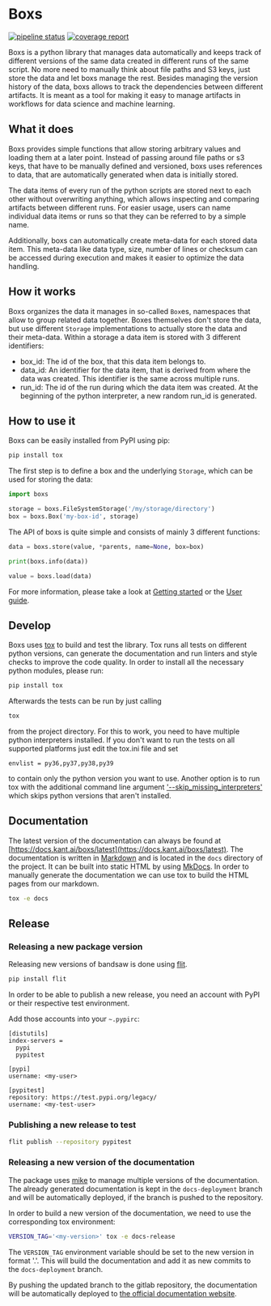 # Boxs

 [![pipeline status](https://gitlab.com/kantai/boxs/badges/mainline/pipeline.svg)](https://gitlab.com/kantai/boxs/-/commits/mainline)
 [![coverage report](https://gitlab.com/kantai/boxs/badges/mainline/coverage.svg)](https://gitlab.com/kantai/boxs/-/commits/mainline)

Boxs is a python library that manages data automatically and keeps track of different
versions of the same data created in different runs of the same script. No more need to manually
think about file paths and S3 keys, just store the data and let boxs manage the rest.
Besides managing the version history of the data, boxs allows to track the dependencies between
different artifacts. It is meant as a tool for making it easy to manage artifacts in workflows
for data science and machine learning.

## What it does

Boxs provides simple functions that allow storing arbitrary values and loading them at
a later point. Instead of passing around file paths or s3 keys, that have to be manually
defined and versioned, boxs uses references to data, that are automatically generated
when data is initially stored.

The data items of every run of the python scripts are stored next to each other without
overwriting anything, which allows inspecting and comparing artifacts between different
runs. For easier usage, users can name individual data items or runs so that they can
be referred to by a simple name.

Additionally, boxs can automatically create meta-data for each stored data item. This
meta-data like data type, size, number of lines or checksum can be accessed during
execution and makes it easier to optimize the data handling.

## How it works

Boxs organizes the data it manages in so-called `Box`es, namespaces that allow to group
related data together. Boxes themselves don't store the data, but use different `Storage`
implementations to actually store the data and their meta-data. Within a storage a data
item is stored with 3 different identifiers:

- box_id: The id of the box, that this data item belongs to.
- data_id: An identifier for the data item, that is derived from where the data was
  created. This identifier is the same across multiple runs.
- run_id: The id of the run during which the data item was created. At the beginning
  of the python interpreter, a new random run_id is generated.

## How to use it

Boxs can be easily installed from PyPI using pip:

```bash
pip install tox
```

The first step is to define a box and the underlying `Storage`, which can be used for
storing the data:

```python
import boxs

storage = boxs.FileSystemStorage('/my/storage/directory')
box = boxs.Box('my-box-id', storage)
```

The API of boxs is quite simple and consists of mainly 3 different functions:

```python
data = boxs.store(value, *parents, name=None, box=box)

print(boxs.info(data))

value = boxs.load(data)
```

For more information, please take a look at
[Getting started](https://docs.kant.ai/boxs/latest/getting_started/) or the
[User guide](https://docs.kant.ai/boxs/latest/user_guide/).

## Develop

Boxs uses [tox](https://tox.wiki/en/latest/index.html) to build and test the library.
Tox runs all tests on different python versions, can generate the documentation and run
linters and style checks to improve the code quality.
In order to install all the necessary python modules, please run:

```bash
pip install tox
```

Afterwards the tests can be run by just calling

```bash
tox
```

from the project directory. For this to work, you need to have multiple python
interpreters installed. If you don't want to run the tests on all supported platforms
just edit the tox.ini file and set
```
envlist = py36,py37,py38,py39
```
to contain only the python version you want to use. Another option is to run tox with
the additional command line argument
['--skip_missing_interpreters'](https://tox.wiki/en/latest/config.html#conf-skip_missing_interpreters)
which skips python versions that aren't installed.


## Documentation

The latest version of the documentation can always be found at
[https://docs.kant.ai/boxs/latest](https://docs.kant.ai/boxs/latest).
The documentation is written in [Markdown](https://daringfireball.net/projects/markdown/)
and is located in the `docs` directory of the project.
It can be built into static HTML by using [MkDocs](https://www.mkdocs.org/).
In order to manually generate the documentation we can use tox to build the HTML pages from our markdown.

```bash
tox -e docs
```

## Release

### Releasing a new package version

Releasing new versions of bandsaw is done using [flit](https://flit.readthedocs.io/en/latest/).

```bash
pip install flit
```

In order to be able to publish a new release, you need an account with PyPI or their
respective test environment.

Add those accounts into your `~.pypirc`:
```
[distutils]
index-servers =
  pypi
  pypitest

[pypi]
username: <my-user>

[pypitest]
repository: https://test.pypi.org/legacy/
username: <my-test-user>
```


### Publishing a new release to test

```bash
flit publish --repository pypitest
```

### Releasing a new version of the documentation

The package uses [mike](https://github.com/jimporter/mike)
to manage multiple versions of the documentation. The already generated documentation is kept
in the `docs-deployment` branch and will be automatically deployed, if the branch is pushed to
the repository.

In order to build a new version of the documentation, we need to use the corresponding tox environment:

```bash
VERSION_TAG='<my-version>' tox -e docs-release
```

The `VERSION_TAG` environment variable should be set to the new version in format '<major>.<minor>'.
This will build the documentation and add it as new commits to the `docs-deployment` branch.

By pushing the updated branch to the gitlab repository, the documentation will be automatically
deployed to [the official documentation website](https://docs.kant.ai/datastock).
